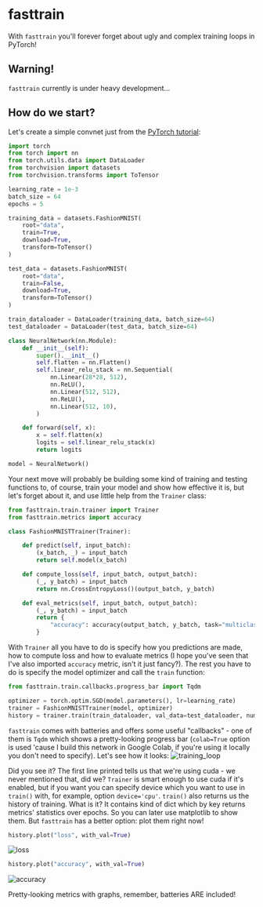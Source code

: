 # fasttrain
With `fasttrain` you'll forever forget about ugly and complex training loops in PyTorch!

## Warning!
`fasttrain` currently is under heavy development...

## How do we start?
Let's create a simple convnet just from the [PyTorch tutorial](https://pytorch.org/tutorials/beginner/basics/optimization_tutorial.html):
```python
import torch
from torch import nn
from torch.utils.data import DataLoader
from torchvision import datasets
from torchvision.transforms import ToTensor

learning_rate = 1e-3
batch_size = 64
epochs = 5

training_data = datasets.FashionMNIST(
    root="data",
    train=True,
    download=True,
    transform=ToTensor()
)

test_data = datasets.FashionMNIST(
    root="data",
    train=False,
    download=True,
    transform=ToTensor()
)

train_dataloader = DataLoader(training_data, batch_size=64)
test_dataloader = DataLoader(test_data, batch_size=64)

class NeuralNetwork(nn.Module):
    def __init__(self):
        super().__init__()
        self.flatten = nn.Flatten()
        self.linear_relu_stack = nn.Sequential(
            nn.Linear(28*28, 512),
            nn.ReLU(),
            nn.Linear(512, 512),
            nn.ReLU(),
            nn.Linear(512, 10),
        )

    def forward(self, x):
        x = self.flatten(x)
        logits = self.linear_relu_stack(x)
        return logits

model = NeuralNetwork()
```

Your next move will probably be building some kind of training and testing functions to, of course, train your model and show how effective it is, but let's forget about it, and use little help from the `Trainer` class:
```python
from fasttrain.train.trainer import Trainer
from fasttrain.metrics import accuracy

class FashionMNISTTrainer(Trainer):

    def predict(self, input_batch):
        (x_batch, _) = input_batch
        return self.model(x_batch)

    def compute_loss(self, input_batch, output_batch):
        (_, y_batch) = input_batch
        return nn.CrossEntropyLoss()(output_batch, y_batch)

    def eval_metrics(self, input_batch, output_batch):
        (_, y_batch) = input_batch
        return {
            "accuracy": accuracy(output_batch, y_batch, task="multiclass")
        }
```
With `Trainer` all you have to do is specify how you predictions are made, how to compute loss and how to evaluate metrics (I hope you've seen that I've also imported `accuracy` metric, isn't it just fancy?). The rest you have to do is specify the model optimizer and call the `train` function:
```python
from fasttrain.train.callbacks.progress_bar import Tqdm

optimizer = torch.optim.SGD(model.parameters(), lr=learning_rate)
trainer = FashionMNISTTrainer(model, optimizer)
history = trainer.train(train_dataloader, val_data=test_dataloader, num_epochs=epochs, callbacks=[Tqdm(colab=True)])
```
`fasttrain` comes with batteries and offers some useful "callbacks" - one of them is `Tqdm` which shows a pretty-looking progress bar (`colab=True` option is used 'cause I build this network in Google Colab, if you're using it locally you don't need to specify). Let's see how it looks:
![training_loop](https://github.com/samedit66/fasttrain/assets/45196253/edecaee0-1c92-4a9f-ac3d-639c458a2ab5)

Did you see it? The first line printed tells us that we're using cuda - we never mentioned that, did we? `Trainer` is smart enough to use cuda if it's enabled, but if you want you can specify device which you want to use in `train()` with, for example, option `device='cpu'`. `train()` also returns us the history of training. What is it? It contains kind of dict which by key returns metrics' statistics over epochs. So you can later use matplotlib to show them. But `fasttrain` has a better option: plot them right now!
```python
history.plot("loss", with_val=True)
```
![loss](https://github.com/samedit66/fasttrain/assets/45196253/efc0c9e9-4459-4bce-81ec-3c1a53cf51f1)
```python
history.plot("accuracy", with_val=True)
```
![accuracy](https://github.com/samedit66/fasttrain/assets/45196253/336bdef0-9f06-4887-8cb5-05255c89b228)

Pretty-looking metrics with graphs, remember, batteries ARE included!
